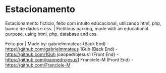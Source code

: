 # Estacionamento
Estacionamento ficticio, feito com intuito educacional, utilizando html, php, banco de dados e css. | Fictitious parking, made with an educational purpose, using html, php, database and css.

Feito por | Made by:
gabrielmmateus (Back End) - https://github.com/gabrielmmateus
1Guh (Back End) - https://github.com/1Guh
joaopedrojesus1 (Front End) - https://github.com/joaopedrojesus1
Franciele-M (Front End) - https://github.com/Franciele-M
